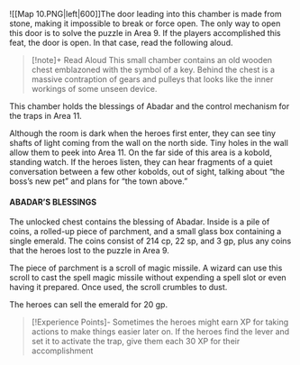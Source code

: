 ![[Map 10.PNG|left|600]]The door leading into this chamber is made from stone, making it impossible to break or force open. The only way to open this door is to solve the puzzle in Area 9. If the players accomplished this feat, the door is open. In that case, read the following aloud.
> [!note]+ Read Aloud
> This small chamber contains an old wooden chest emblazoned with the symbol of a key. Behind the chest is a massive contraption of gears and pulleys that looks like the inner workings of some unseen device.

This chamber holds the blessings of Abadar and the control mechanism for the traps in Area 11. 

Although the room is dark when the heroes first enter, they can see tiny shafts of light coming from the wall on the north side. Tiny holes in the wall allow them to peek into Area 11. On the far side of this area is a kobold, standing watch. If the heroes listen, they can hear fragments of a quiet conversation between a few other kobolds, out of sight, talking about “the boss’s new pet” and plans for “the town above.”

#### ABADAR’S BLESSINGS 
The unlocked chest contains the blessing of Abadar. Inside is a pile of coins, a rolled-up piece of parchment, and a small glass box containing a single emerald. The coins consist of 214 cp, 22 sp, and 3 gp, plus any coins that the heroes lost to the puzzle in Area 9. 

The piece of parchment is a scroll of magic missile. A wizard can use this scroll to cast the spell magic missile without expending a spell slot or even having it prepared. Once used, the scroll crumbles to dust. 

The heroes can sell the emerald for 20 gp.
> [!Experience Points]-
> Sometimes the heroes might earn XP for taking actions to make things easier later on. If the heroes find the lever and set it to activate the trap, give them each 30 XP for their accomplishment


